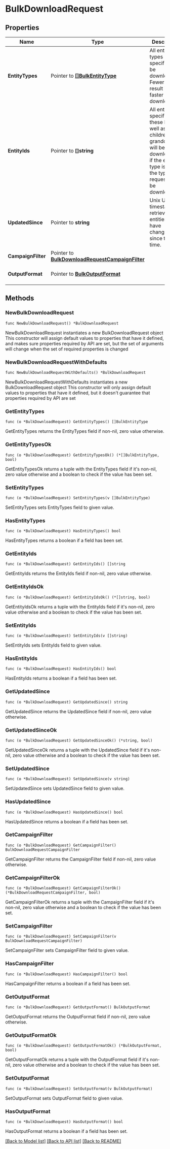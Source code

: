 # BulkDownloadRequest

## Properties

Name | Type | Description | Notes
------------ | ------------- | ------------- | -------------
**EntityTypes** | Pointer to [**[]BulkEntityType**](BulkEntityType.md) | All entity types specified will be downloaded. Fewer types result in faster downloads. | [optional] 
**EntityIds** | Pointer to **[]string** | All entities specified by these IDs as well as their children and grandchildren will be downloaded if the entity type is one of the types requested to be downloaded. | [optional] 
**UpdatedSince** | Pointer to **string** | Unix UTC timestamp to retrieve all entities that have changed since this time. | [optional] 
**CampaignFilter** | Pointer to [**BulkDownloadRequestCampaignFilter**](BulkDownloadRequestCampaignFilter.md) |  | [optional] 
**OutputFormat** | Pointer to [**BulkOutputFormat**](BulkOutputFormat.md) |  | [optional] [default to JSON]

## Methods

### NewBulkDownloadRequest

`func NewBulkDownloadRequest() *BulkDownloadRequest`

NewBulkDownloadRequest instantiates a new BulkDownloadRequest object
This constructor will assign default values to properties that have it defined,
and makes sure properties required by API are set, but the set of arguments
will change when the set of required properties is changed

### NewBulkDownloadRequestWithDefaults

`func NewBulkDownloadRequestWithDefaults() *BulkDownloadRequest`

NewBulkDownloadRequestWithDefaults instantiates a new BulkDownloadRequest object
This constructor will only assign default values to properties that have it defined,
but it doesn't guarantee that properties required by API are set

### GetEntityTypes

`func (o *BulkDownloadRequest) GetEntityTypes() []BulkEntityType`

GetEntityTypes returns the EntityTypes field if non-nil, zero value otherwise.

### GetEntityTypesOk

`func (o *BulkDownloadRequest) GetEntityTypesOk() (*[]BulkEntityType, bool)`

GetEntityTypesOk returns a tuple with the EntityTypes field if it's non-nil, zero value otherwise
and a boolean to check if the value has been set.

### SetEntityTypes

`func (o *BulkDownloadRequest) SetEntityTypes(v []BulkEntityType)`

SetEntityTypes sets EntityTypes field to given value.

### HasEntityTypes

`func (o *BulkDownloadRequest) HasEntityTypes() bool`

HasEntityTypes returns a boolean if a field has been set.

### GetEntityIds

`func (o *BulkDownloadRequest) GetEntityIds() []string`

GetEntityIds returns the EntityIds field if non-nil, zero value otherwise.

### GetEntityIdsOk

`func (o *BulkDownloadRequest) GetEntityIdsOk() (*[]string, bool)`

GetEntityIdsOk returns a tuple with the EntityIds field if it's non-nil, zero value otherwise
and a boolean to check if the value has been set.

### SetEntityIds

`func (o *BulkDownloadRequest) SetEntityIds(v []string)`

SetEntityIds sets EntityIds field to given value.

### HasEntityIds

`func (o *BulkDownloadRequest) HasEntityIds() bool`

HasEntityIds returns a boolean if a field has been set.

### GetUpdatedSince

`func (o *BulkDownloadRequest) GetUpdatedSince() string`

GetUpdatedSince returns the UpdatedSince field if non-nil, zero value otherwise.

### GetUpdatedSinceOk

`func (o *BulkDownloadRequest) GetUpdatedSinceOk() (*string, bool)`

GetUpdatedSinceOk returns a tuple with the UpdatedSince field if it's non-nil, zero value otherwise
and a boolean to check if the value has been set.

### SetUpdatedSince

`func (o *BulkDownloadRequest) SetUpdatedSince(v string)`

SetUpdatedSince sets UpdatedSince field to given value.

### HasUpdatedSince

`func (o *BulkDownloadRequest) HasUpdatedSince() bool`

HasUpdatedSince returns a boolean if a field has been set.

### GetCampaignFilter

`func (o *BulkDownloadRequest) GetCampaignFilter() BulkDownloadRequestCampaignFilter`

GetCampaignFilter returns the CampaignFilter field if non-nil, zero value otherwise.

### GetCampaignFilterOk

`func (o *BulkDownloadRequest) GetCampaignFilterOk() (*BulkDownloadRequestCampaignFilter, bool)`

GetCampaignFilterOk returns a tuple with the CampaignFilter field if it's non-nil, zero value otherwise
and a boolean to check if the value has been set.

### SetCampaignFilter

`func (o *BulkDownloadRequest) SetCampaignFilter(v BulkDownloadRequestCampaignFilter)`

SetCampaignFilter sets CampaignFilter field to given value.

### HasCampaignFilter

`func (o *BulkDownloadRequest) HasCampaignFilter() bool`

HasCampaignFilter returns a boolean if a field has been set.

### GetOutputFormat

`func (o *BulkDownloadRequest) GetOutputFormat() BulkOutputFormat`

GetOutputFormat returns the OutputFormat field if non-nil, zero value otherwise.

### GetOutputFormatOk

`func (o *BulkDownloadRequest) GetOutputFormatOk() (*BulkOutputFormat, bool)`

GetOutputFormatOk returns a tuple with the OutputFormat field if it's non-nil, zero value otherwise
and a boolean to check if the value has been set.

### SetOutputFormat

`func (o *BulkDownloadRequest) SetOutputFormat(v BulkOutputFormat)`

SetOutputFormat sets OutputFormat field to given value.

### HasOutputFormat

`func (o *BulkDownloadRequest) HasOutputFormat() bool`

HasOutputFormat returns a boolean if a field has been set.


[[Back to Model list]](../README.md#documentation-for-models) [[Back to API list]](../README.md#documentation-for-api-endpoints) [[Back to README]](../README.md)


